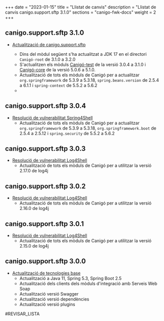 +++
date        = "2023-01-15"
title       = "Llistat de canvis"
description = "Llistat de canvis canigo.support.sftp 3.1.0"
sections    = "canigo-fwk-docs"
weight		= 2
+++


## canigo.support.sftp 3.1.0

- [Actualització de canigo.support.sftp](/noticies/2023-01-15-CAN-actualitzacio-canigo-3_1_0/)

  - Dins del mòdul següent s'ha actualitzat a JDK 17 en el directori `Canigó-root` de 3.1.0 a 3.2.0
  - S'actualitzen els mòduls  [Canigó-test](
    /plataformes/canigo/documentacio-llibreries/canigo.test/3.1.0/) de la versió 3.0.4 a 3.1.0
    i [Canigó-core](/plataformes/canigo/documentacio-llibreries/canigo.core/5.1.0/)
    de la versió 5.0.6 a 5.1.0.
  - Actualització de tots els mòduls de Canigó per a actualitzar `org.springframework` de 5.3.9 a 5.3.18,
    `spring.beans.version` de 2.5.4 a 6.1.1 i `spring-context` de 5.5.2 a 5.6.2
  -
## canigo.support.sftp 3.0.4

- [Resolució de vulnerabilitat Spring4Shell](/noticies/2022-04-13-CAN-actualitzacio-canigo-3_6_4/)
   - Actualització de tots els mòduls de Canigó per a actualitzar `org.springframework` de 5.3.9 a 5.3.18,
   `org.springframework.boot` de 2.5.4 a 2.5.12 i `spring.security` de 5.5.2 a 5.6.2

## canigo.support.sftp 3.0.3

- [Resolució de vulnerabilitat Log4Shell](/noticies/2021-12-27-CAN-actualitzacio-canigo-3_4_9_3_6_3/)
   - Actualització de tots els mòduls de Canigó per a utilitzar la versió 2.17.0 de log4j

## canigo.support.sftp 3.0.2

- [Resolució de vulnerabilitat Log4Shell](/noticies/2021-12-17-CAN-actualitzacio-canigo-3_4_8_3_6_2/)
   - Actualització de tots els mòduls de Canigó per a utilitzar la versió 2.16.0 de log4j

## canigo.support.sftp 3.0.1

- [Resolució de vulnerabilitat Log4Shell](/noticies/2021-12-13-CAN-actualitzacio-canigo-3_4_7_3_6_1/)
   - Actualització de tots els mòduls de Canigó per a utilitzar la versió 2.15.0 de log4j

## canigo.support.sftp 3.0.0

- [Actualització de tecnologies base](/noticies/2021-10-25-CAN-actualitzacio-canigo-3_6_0/)
   - Actualització a Java 11, Spring 5.3, Spring Boot 2.5
   - Actualització dels clients dels mòduls d'integració amb Serveis Web Soap
   - Actualització versió Swagger
   - Actualització versió dependències
   - Actualització versió plugins


#REVISAR_LISTA
